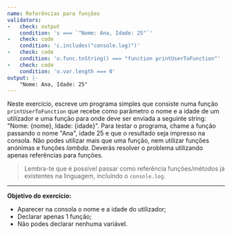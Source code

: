 ```yaml
---
name: Referências para funções
validators:
-   check: output
    condition: 's === `"Nome: Ana, Idade: 25"`'
-   check: code
    condition: 'c.includes("console.log)")'
-   check: code
    condition: 'o.func.toString() === "function printUserToFunction"'
-   check: code
    condition: 'o.var.length === 0'
output: |-
    "Nome: Ana, Idade: 25"
---
```


Neste exercício, escreve um programa simples que consiste numa função `printUserToFunction` que recebe como parâmetro o nome e a idade de um utilizador e uma função para onde deve ser enviada a seguinte string: "Nome: {nome}, Idade: {idade}". Para testar o programa, chame a função passando o nome "Ana", idade 25 e que o resultado seja impresso na consola. Não podes utilizar mais que uma função, nem utilizar funções anónimas e funções *lambda*. Deverás resolver o problema utilizando apenas referências para funções.

> Lembra-te que é possível passar como referência funções/métodos já existentes na linguagem, incluíndo o `console.log`.

***

**Objetivo do exercício:**
- Aparecer na consola o nome e a idade do utilizador;
- Declarar apenas 1 função;
- Não podes declarar nenhuma variável.